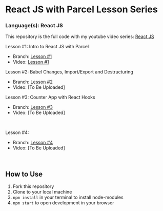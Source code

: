 # React JS with Parcel Lesson Series
### Language(s): React JS

This repository is the full code with my youtube video series: [React JS](https://www.youtube.com/playlist?list=PLWUQJ519A7tdSDCeS729NLUAcLW81sLIH)

<p>Lesson #1: Intro to React JS with Parcel
<ul>
<li>Branch: <a href="https://github.com/benjaminchacko/reactjs-lesson-series/tree/lesson-1">Lesson #1</a></li>
<li>Video: <a href="https://youtu.be/cuSKfjoi_0M">Lesson #1</a></li>
</ul>
</p>

<p>Lesson #2: Babel Changes, Import/Export and Destructuring
<ul>
<li>Branch: <a href="https://github.com/benjaminchacko/reactjs-lesson-series/tree/lesson-2">Lesson #2</a> </li>
<li>Video:  [To Be Uploaded]</li>
</ul>
</p> 

<p>Lesson #3: Counter App with React Hooks
<ul>
<li>Branch: <a href="https://github.com/benjaminchacko/reactjs-lesson-series/tree/lesson-3">Lesson #3</a> </li>
<li>Video: [To Be Uploaded]</li>
</ul>
</p> 
<br />

<p>Lesson #4: 
<ul>
<li>Branch: <a href="https://github.com/benjaminchacko/reactjs-lesson-series/tree/lesson-4">Lesson #4</a> </li>
<li>Video: [To Be Uploaded]</li>
</ul>
</p> 
<br />

  
## How to Use
1. Fork this repository
2. Clone to your local machine
3. `npm install` in your terminal to install node-modules
4. `npm start` to open development in your browser
